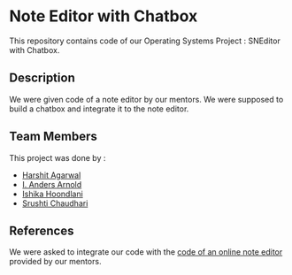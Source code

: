# Note Editor with Chatbox
This repository contains code of our Operating Systems Project : SNEditor with Chatbox. 
## Description
We were given code of a note editor by our mentors. We were supposed to build a chatbox and integrate it to the note editor.
## Team Members
This project was done by :

* [Harshit Agarwal](https://github.com/HarshitAgarwal7)
* [I. Anders Arnold](https://github.com/asquare004)
* [Ishika Hoondlani](https://github.com/ishikahoondlani26)
* [Srushti Chaudhari](https://github.com/srushtichaudhari7)

## References
We were asked to integrate our code with the [code of an online note editor](https://github.com/surdebmalya/surdebmalya.github.io/blob/main/notes.html) provided by our mentors.
